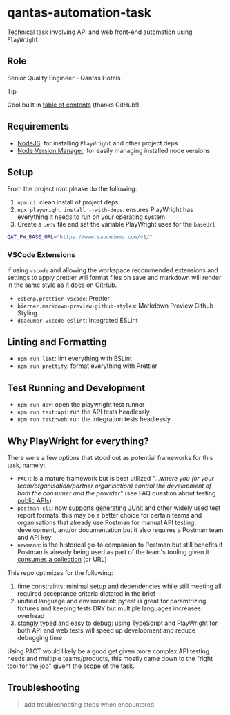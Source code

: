 # qantas-automation-task

Technical task involving API and web front-end automation using `PlayWright`.

## Role

Senior Quality Engineer - Qantas Hotels

> [!TIP]
> Cool built in [table of contents][6] (thanks GitHub!).

## Requirements

- [NodeJS][0]: for installing `PlayWright` and other project deps
- [Node Version Manager][2]: for easily managing installed node versions

## Setup

From the project root please do the following:

1. `npm ci`: clean install of project deps
2. `npx playwright install --with-deps`: ensures PlayWright has everything it needs to run on your operating system
3. Create a `.env` file and set the variable PlayWright uses for the `baseUrl`

```bash
QAT_PW_BASE_URL="https://www.saucedemo.com/v1/"
```

### VSCode Extensions

If using `vscode` and allowing the workspace recommended extensions and settings to apply prettier will format files on
save and markdown will render in the same style as it does on GitHub.

- `esbenp.prettier-vscode`: Prettier
- `bierner.markdown-preview-github-styles`: Markdown Preview Github Styling
- `dbaeumer.vscode-eslint`: Integrated ESLint

## Linting and Formatting

- `npm run lint`: lint everything with ESLint
- `npm run prettify`: format everything with Prettier

## Test Running and Development

- `npm run dev`: open the playwright test runner
- `npm run test:api`: run the API tests headlessly
- `npm run test:web`: run the integration tests headlessly

## Why PlayWright for everything?

There were a few options that stood out as potential frameworks for this task, namely:

- `PACT`: is a mature framework but is best utilized _"...where you (or your team/organisation/partner organisation) control the development of both
  the consumer and the provider"_ (see FAQ question about testing [public APIs][4])
- `postman-cli`: now [supports generating JUnit][3] and other widely used test report formats, this may be a better choice for certain teams and
  organisations that already use Postman for manual API testing, development, and/or documentation but it also requires a Postman team and API key
- `newmann`: is the historical go-to companion to Postman but still benefits if Postman is already being used as part of the team's tooling given it
  [consumes a collection][5] (or URL)

This repo optimizes for the following:

1. time constraints: minimal setup and dependencies while still meeting all required acceptance criteria dictated in the brief
2. unified language and environment: pytest is great for paramtrizing fixtures and keeping tests DRY but multiple languages increases overhead
3. stongly typed and easy to debug: using TypeScript and PlayWright for both API and web tests will speed up development and reduce debugging time

Using PACT would likely be a good get given more complex API testing needs and multiple teams/products, this mostly came down to the "right tool
for the job" givent the scope of the task.

## Troubleshooting

> add troubleshooting steps when encountered

[0]: https://nodejs.org/en/download
[1]: https://learning.postman.com/docs/postman-cli/postman-cli-installation/
[2]: https://github.com/nvm-sh/nvm
[3]: https://github.com/postmanlabs/postman-app-support/issues/11761#issuecomment-1979999006
[4]: https://docs.pact.io/faq#why-pact-may-not-be-the-best-tool-for-public-testing-apis
[5]: https://learning.postman.com/docs/collections/using-newman-cli/installing-running-newman/#run-a-collection-with-newman
[6]: https://github.blog/changelog/2021-04-13-table-of-contents-support-in-markdown-files/
